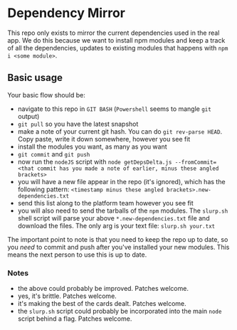 # Dependency Mirror

This repo only exists to mirror the current dependencies used in the real app. We do this because we want to install npm modules and keep a track of all the dependencies, updates to existing modules that happens with `npm i <some module>`.

## Basic usage

Your basic flow should be:

- navigate to this repo in `GIT BASH` (`Powershell` seems to mangle `git` output)
- `git pull` so you have the latest snapshot
- make a note of your current git hash. You can do `git rev-parse HEAD`. Copy paste, write it down somewhere, however you see fit
- install the modules you want, as many as you want
- `git commit` and `git push`
- now run the `nodeJS` script with `node getDepsDelta.js --fromCommit=<that commit has you made a note of earlier, minus these angled brackets>`
- you will have a new file appear in the repo (it's ignored), which has the following pattern: `<timestamp minus these angled brackets>.new-dependencies.txt`
- send this list along to the platform team however you see fit
- you will also need to send the tarballs of the `npm` modules. The `slurp.sh` shell script will parse your above `*.new-dependencies.txt` file and download the files. The only arg is your text file: `slurp.sh your.txt`

The important point to note is that you need to keep the repo up to date, so you *need* to commit and push after you've installed your new modules. This means the next person to use this is up to date.

### Notes

- the above could probably be improved. Patches welcome.
- yes, it's brittle. Patches welcome.
- it's making the best of the cards dealt. Patches welcome.
- the `slurp.sh` script could probably be incorporated into the main `node` script behind a flag. Patches welcome.
